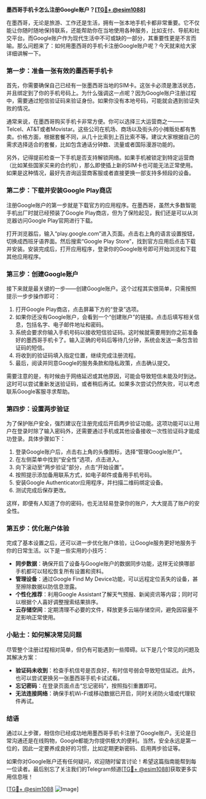 **墨西哥手机卡怎么注册Google账户？[[TG💪+ @esim1088](https://t.me/s/esim1088)]**

在墨西哥，无论是旅游、工作还是生活，拥有一张本地手机卡都非常重要。它不仅能让你随时随地保持联系，还能帮助你在当地使用各种服务，比如支付、导航和社交平台。而Google账户作为现代生活中不可或缺的一部分，其重要性更是不言而喻。那么问题来了：如何用墨西哥的手机卡注册Google账户呢？今天就来给大家详细讲解一下。

### **第一步：准备一张有效的墨西哥手机卡**
首先，你需要确保自己已经有一张墨西哥当地的SIM卡。这张卡必须是激活状态，并且绑定到了你的手机号码上。为什么强调这一点呢？因为Google账户注册过程中，需要通过短信验证码来验证身份。如果你没有本地号码，可能就会遇到验证失败的情况。

通常来说，在墨西哥购买手机卡非常方便。你可以选择三大运营商之一——Telcel、AT&T或者Movistar。这些公司在机场、商场以及街头的小摊贩处都有售卖。价格方面，根据套餐不同，从几十比索到上百比索不等。建议大家根据自己的需求选择适合的套餐，比如包含通话分钟数、流量或者国际漫游功能的。

另外，记得提前检查一下手机是否支持解锁网络。如果手机被锁定到特定运营商（比如某些国家买来的合约机），那么即使插上新的SIM卡也可能无法正常使用。如果是这种情况，最好先咨询运营商客服或者直接更换一部支持多频段的设备。

### **第二步：下载并安装Google Play商店**
注册Google账户的第一步就是下载官方的应用程序。在墨西哥，虽然大多数智能手机出厂时就已经预装了Google Play商店，但为了保险起见，我们还是可以从浏览器访问Google Play官网进行下载。

打开浏览器后，输入“play.google.com”进入页面。点击右上角的语言设置按钮，切换成西班牙语界面。然后搜索“Google Play Store”，找到官方应用后点击下载并安装。安装完成后，打开应用程序，登录你的Google账号即可开始浏览和下载其他应用程序。

### **第三步：创建Google账户**
接下来就是最关键的一步——创建Google账户。这个过程其实很简单，只需按照提示一步步操作即可：

1. 打开Google Play商店，点击屏幕下方的“登录”选项。
2. 如果你还没有Google账户，会看到一个“创建账户”的链接。点击后填写相关信息，包括名字、电子邮件地址和密码。
3. 系统会要求你输入手机号码以接收短信验证码。这时候就需要用到你之前准备好的墨西哥手机卡了。输入正确的号码后等待几分钟，系统会发送一条包含验证码的短信。
4. 将收到的验证码填入指定位置，继续完成注册流程。
5. 最后，阅读并同意Google的服务条款和隐私政策，点击确认提交。

需要注意的是，有时候由于网络延迟或其他原因，可能会导致短信未能及时到达。这时可以尝试重新发送验证码，或者稍后再试。如果多次尝试仍然失败，可以考虑联系Google客服寻求帮助。

### **第四步：设置两步验证**
为了保护账户安全，强烈建议在注册完成后开启两步验证功能。这项功能可以让用户在登录时除了输入密码外，还需要通过手机或其他设备接收一次性验证码才能成功登录。具体步骤如下：

1. 登录Google账户后，点击右上角的头像图标，选择“管理Google账户”。
2. 在左侧菜单中找到“安全性”选项，点击进入。
3. 向下滚动至“两步验证”部分，点击“开始设置”。
4. 按照提示添加备用联系方式，如电子邮件或备用手机号码。
5. 安装Google Authenticator应用程序，并扫描二维码绑定设备。
6. 测试完成后保存更改。

这样，即便有人知道了你的密码，也无法轻易登录你的账户，大大提高了账户的安全性。

### **第五步：优化账户体验**
完成了基本设置之后，还可以进一步优化账户体验，让Google服务更好地服务于你的日常生活。以下是一些实用的小技巧：

- **同步数据**：确保开启了设备与Google账户的数据同步功能，这样无论换哪部手机都可以轻松恢复所有设置和资料。
- **管理设备**：通过Google Find My Device功能，可以远程定位丢失的设备，甚至擦除数据以防信息泄露。
- **个性化推荐**：利用Google Assistant了解天气预报、新闻资讯等内容；同时可以根据个人喜好调整搜索结果排序。
- **云存储空间**：定期清理不必要的文件，释放更多云端存储空间，避免因容量不足影响正常使用。

### **小贴士：如何解决常见问题**
尽管整个注册过程相对简单，但仍有可能遇到一些障碍。以下是几个常见的问题及其解决方案：

- **验证码未收到**：检查手机信号是否良好，有时信号弱会导致短信延迟。此外，也可以尝试更换另一张墨西哥手机卡试试看。
- **忘记密码**：在登录页面点击“忘记密码”，按照指引重置即可。
- **无法连接网络**：确保手机Wi-Fi或移动数据已开启，同时关闭防火墙或代理软件再试。

### **结语**
通过以上步骤，相信你已经成功地用墨西哥手机卡注册了Google账户。无论是日常沟通还是在线购物，Google都能为你提供极大的便利。当然，安全永远是第一位的，因此一定要养成良好的习惯，比如定期更新密码、启用两步验证等。

如果你对Google账户还有任何疑问，欢迎随时留言讨论！希望这篇指南能帮到每一位读者。最后别忘了关注我们的Telegram频道[[TG💪+ @esim1088](https://t.me/s/esim1088)]获取更多实用信息哦！

[[TG💪+ @esim1088](https://t.me/s/esim1088) ![Image](https://i.postimg.cc/4NQfJmqS/Snipaste-2025-05-13-00-14-12.png)]